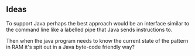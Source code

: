 ## Ideas

To support Java perhaps the best approach would be an interface similar
to the command line like a labelled pipe that Java sends instructions
to.

Then when the java program needs to know the current state of the pattern
in RAM it's spit out in a Java byte-code friendly way?
